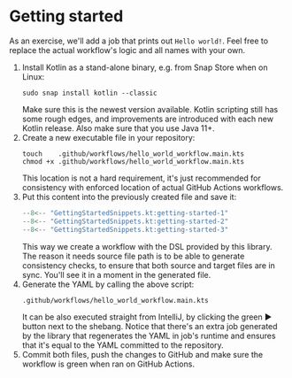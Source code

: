 # Getting started

As an exercise, we'll add a job that prints out `Hello world!`. Feel free to replace the actual workflow's logic and all
names with your own.

1. Install Kotlin as a stand-alone binary, e.g. from Snap Store when on Linux:
   ```
   sudo snap install kotlin --classic
   ```
   Make sure this is the newest version available. Kotlin scripting still has some rough edges, and improvements
   are introduced with each new Kotlin release.
   Also make sure that you use Java 11+.
2. Create a new executable file in your repository:
   ```
   touch    .github/workflows/hello_world_workflow.main.kts
   chmod +x .github/workflows/hello_world_workflow.main.kts
   ```
   This location is not a hard requirement, it's just recommended for consistency with enforced location of actual
   GitHub Actions workflows.
3. Put this content into the previously created file and save it:
   ```kotlin
   --8<-- "GettingStartedSnippets.kt:getting-started-1"
   --8<-- "GettingStartedSnippets.kt:getting-started-2"
   --8<-- "GettingStartedSnippets.kt:getting-started-3"
   ```
   This way we create a workflow with the DSL provided by this library. The reason it needs source
   file path is to be able to generate consistency checks, to ensure that both source and target files are in sync.
   You'll see it in a moment in the generated file.
4. Generate the YAML by calling the above script:
   ```
   .github/workflows/hello_world_workflow.main.kts
   ```
   It can be also executed straight from IntelliJ, by clicking the green ▶️ button next to the shebang.
   Notice that there's an extra job generated by the library that regenerates the YAML in job's runtime and ensures that
   it's equal to the YAML committed to the repository.
5. Commit both files, push the changes to GitHub and make sure the workflow is green when ran on GitHub Actions.
